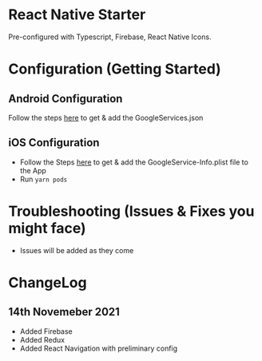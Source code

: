 # React Native Starter

Pre-configured with Typescript, Firebase, React Native Icons. 


# Configuration (Getting Started)

## Android Configuration
Follow the steps [here](https://rnfirebase.io/#generating-android-credentials) to get & add the GoogleServices.json

## iOS Configuration
- Follow the Steps [here](https://rnfirebase.io/#generating-ios-credentials) to get & add the GoogleService-Info.plist file to the App
- Run `yarn pods`

# Troubleshooting (Issues & Fixes you might face)
- Issues will be added as they come


# ChangeLog

14th Novemeber 2021
------
* Added Firebase
* Added Redux
* Added React Navigation with preliminary config
